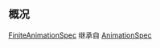 ## 概况

[FiniteAnimationSpec](/API/UI/Compose/Animation/FiniteAnimationSpec/README.md)
继承自 [AnimationSpec](/API/UI/Compose/Animation/AnimationSpec/README.md)